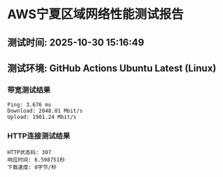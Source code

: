 # AWS宁夏区域网络性能测试报告
## 测试时间: 2025-10-30 15:16:49
## 测试环境: GitHub Actions Ubuntu Latest (Linux)

### 带宽测试结果
```
Ping: 3.676 ms
Download: 2048.01 Mbit/s
Upload: 1981.24 Mbit/s
```

### HTTP连接测试结果
```
HTTP状态码: 307
响应时间: 6.598751秒
下载速度: 0字节/秒
```

